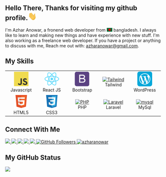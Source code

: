 <h2>Hello There, Thanks for visiting my github profile.<img src="assets/hello.gif" width="28px" alt="hi"></h2>
<p align="">
I'm Azhar Anowar, a fronend web developer from <img src="assets/bangladesh.png" width="18" /> bangladesh. I always like to learn and making new things and have experience with new stuff.
I'm also working as a freelance web developer. If you have a project or anything to discuss with me, Reach me out with: <a href="mailto:azharanowar@gmail.com">azharanowar@gmail.com</a>.

<h2>My Skills</h2>
<table align="">
  <tr>
    <td align="center" width="96">
      <a href="">
        <img src="assets/javascript-original.svg" width="48" height="48" alt="Javascript" />
      </a>
      <br>Javascript
    </td>
    <td align="center" width="96">
      <a href="">
        <img src="assets/react-original.svg" width="48" height="48" alt="React JS" />
      </a>
      <br>React JS
    </td>
    <td align="center" width="96">
      <a href="">
        <img src="assets/bootstrap-plain.svg" width="48" height="48" alt="Boostrap" />
      </a>
      <br>Bootstrap
    </td>
    <td align="center" width="96">
      <a href="">
        <img src="https://cdn.jsdelivr.net/gh/devicons/devicon/icons/tailwindcss/tailwindcss-plain.svg" width="48"
          height="48" alt="Tailwind" />
      </a>
      <br>Tailwind
    </td>
    <td align="center" width="96">
      <a href="">
        <img src="assets/wordpress-icon.svg" width="48"
          height="48" alt="WordPress" />
      </a>
      <br>WordPress
    </td>
  </tr>
  <tr>
    <td align="center" width="96">
      <a href="">
        <img src="assets/html-svgrepo-com.svg" width="48" height="48" alt="HTML 5" />
      </a>
      <br>HTML5
    </td>
    <td align="center" width="96">
      <a href="">
        <img src="assets/css-icon.svg" width="48" height="48"
          alt="CSS3" />
      </a>
      <br>CSS3
    </td>
    <td align="center" width="96">
      <a href="">
        <img src="https://cdn.jsdelivr.net/gh/devicons/devicon/icons/php/php-plain.svg" width="48" height="48"
          alt="PHP" />
      </a>
      <br>PHP
    </td>
    <td align="center" width="96">
      <a href="">
        <img src="https://cdn.jsdelivr.net/gh/devicons/devicon/icons/laravel/laravel-plain.svg" width="48" height="48"
          alt="Laravel" />
      </a>
      <br>Laravel
    </td>
    <td align="center" width="96">
      <a href="">
        <img src="https://cdn.jsdelivr.net/gh/devicons/devicon/icons/mysql/mysql-original.svg" width="48" height="48"
          alt="mysql" />
      </a>
      <br>MySql
    </td>
    
  </tr>
</table>

<h2>Connect With Me</h2>
<p align="left">
  <a href="https://linkedin.com/in/azharanowar" target="_blank">
    <img
      src="https://img.shields.io/badge/-Linkedin-1877F2?style=flat&labelColor=1877F2&logo=linkedin&logoColor=white&link=https://facebook.com/azharanowar"
      height="28">
  </a>
  <a href="https://facebook.com/azharanowar" target="_blank">
    <img
      src="https://img.shields.io/badge/-Facebook-1877F2?style=flat&labelColor=1877F2&logo=facebook&logoColor=white&link=https://facebook.com/azharanowar"
      height="28">
  </a>
  <a href="https://twitter.com/azharanowar" target="_blank">
    <img
      src="https://img.shields.io/badge/-Twitter-1ca0f1?style=flat&labelColor=1ca0f1&logo=twitter&logoColor=white&link=https://twitter.com/azharanowar"
      height="28">
  </a>
  <a href="https://behance.net/azharanowar" target="_blank">
    <img
      src="https://img.shields.io/badge/-Behance-053eff?style=flat&labelColor=053eff&logo=behance&logoColor=white&link=https://behance.net/azharanowar"
      height="28">
    </>
    <a href="mailto:azharanowar@gmail.com?subject=Hello Dear Azhar Anowar! I send this message from your Github Profile. I need to talk to you!"
      target="_blank">
      <img
        src="https://img.shields.io/badge/-Mail Me-c14438?style=flat&logo=Gmail&logoColor=white&link=mailto:azharanowar@gmail.com"
        height="28">
    </a>
    <a href="https://github.com/azharanowar" target="_blank">
      <img alt="GitHub Followers" src="https://img.shields.io/github/followers/azharanowar?label=Github&style=flat"
        height="28">
    </a>
    <a href="https://github.com/azharanowar" target="_blank">
      <img src="https://komarev.com/ghpvc/?username=azharanowar&label=Views&color=brightgreen&style=flat"
        alt="azharanowar" height="28" />
    </a>
</p>

<h2> My GitHub Status</h2>
<a href="https://github.com/azharanowar">
  <img align="left"
    src="https://github-readme-stats.vercel.app/api?username=azharanowar&count_private=true&show_icons=true&theme=default" />
</a>
